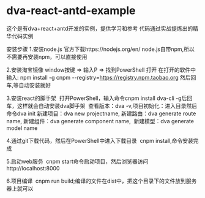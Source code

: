 # dva-react-antd-example

这个是有dva+react+antd开发的实例，提供学习和参考
代码通过实战提炼出的精华代码实例

安装步骤
1.安装node.js
  官方下载https://nodejs.org/en/
  node.js自带npm,所以不需要再安装npm，可以直接使用
  
2.安装淘宝镜像
  window按键 => 输入P => 找到PowerShell 打开
  在打开的软件中输入:
  npm install -g cnpm --registry=https://registry.npm.taobao.org
  然后回车,等自动安装就好
  
3.安装react的脚手架
  打开PowerShell，输入命令cnpm install dva-cli -g后回车，这样就会自动安装dva脚手架
  查看版本：dva -v,项目初始化：进入目录然后命令dva init
  新建项目：dva new projectname,
  新建路由：dva generate route name,
  新建组件：dva generate component name,
  新建模型：dva generate model name
  
4.通过git下载代码，然后在PowerShell中进入下载目录
  cnpm install,命令安装完成
  
5.启动web服务
  cnpm start命令启动项目，然后浏览器访问http://localhost:8000
  
6.项目编译
  cnpm run build;编译的文件在dist中，把这个目录下的文件放到服务器上就可以
